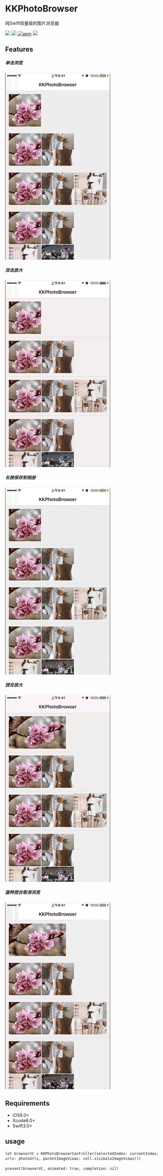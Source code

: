 # KKPhotoBrowser
纯Swift轻量级的图片浏览器

![](https://img.shields.io/badge/releases-v0.0.2-green.svg) ![](https://img.shields.io/badge/pod-v0.0.2-brightgreen.svg) [![apm](https://img.shields.io/apm/l/vim-mode.svg)](https://github.com/ripplek/KKPhotoBrowser/blob/master/LICENSE) ![](https://img.shields.io/badge/platform-iOS-lightgrey.svg)

## Features
##### 单击浏览
![](https://github.com/ripplek/KKPhotoBrowser/blob/master/GIF/singleTap.gif)

##### 双击放大
![doubleTap](https://github.com/ripplek/KKPhotoBrowser/blob/master/GIF/doubleTap.gif)

##### 长按保存到相册
![longPress](https://github.com/ripplek/KKPhotoBrowser/blob/master/GIF/longPress.gif)

##### 捏合放大
![pinch](https://github.com/ripplek/KKPhotoBrowser/blob/master/GIF/pinch.gif)

##### 旋转捏合取消浏览
![rotateAndPinch](https://github.com/ripplek/KKPhotoBrowser/blob/master/GIF/rotateAndPinch.gif)

## Requirements
* iOS9.0+
* Xcode8.0+
* Swift3.0+

## usage
```
let browserVC = KKPhotoBrowserController(selectedIndex: currentIndex, urls: photoUrls, parentImageViews: cell.visibaleImageViews())
        
present(browserVC, animated: true, completion: nil)
```
